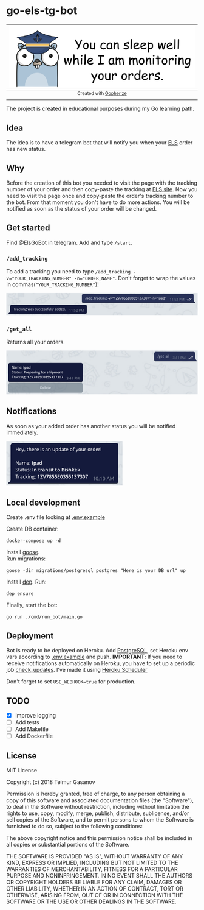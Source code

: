 # go-els-tg-bot

<center>

|                 ![](docs/images/logo.png)                 |
| :-------------------------------------------------------: |
| <sup>Created with [Gopherize](https://gopherize.me)</sup> |

</center>

The project is created in educational purposes during my Go learning path.

## Idea

The idea is to have a telegram bot that will notify you when your [ELS](https://els.kg) order has new status.

## Why

Before the creation of this bot you needed to visit the page with the tracking number of your order and then copy-paste the tracking at [ELS site](https://els.kg). Now you need to visit the page once and copy-paste the order's tracking number to the bot. From that moment you don't have to do more actions. You will be notified as soon as the status of your order will be changed.

## Get started

Find @ElsGoBot in telegram. Add and type `/start`.

### `/add_tracking`

To add a tracking you need to type `/add_tracking -v="YOUR_TRACKING_NUMBER" -n="ORDER_NAME"`. Don't forget to wrap the values in commas(`"YOUR_TRACKING_NUMBER"`)!

![](docs/images/add_tracking.png)

### `/get_all`

Returns all your orders.

![](docs/images/get_all.png)

## Notifications

As soon as your added order has another status you will be notified immediately.

![](docs/images/notification.png)

## Local development

Create .env file looking at [.env.example](.env.example)

Create DB container:

```
docker-compose up -d
```

Install [goose](https://github.com/pressly/goose).  
Run migrations:

```
goose -dir migrations/postgresql postgres "Here is your DB url" up
```

Install [dep](https://golang.github.io/dep/).
Run:

```
dep ensure
```

Finally, start the bot:

```
go run ./cmd/run_bot/main.go
```

## Deployment

Bot is ready to be deployed on Heroku.
Add [PostgreSQL](https://www.heroku.com/postgres), set Heroku env vars according to [.env.example](.env.example) and push.
<b>IMPORTANT</b>: If you need to receive notifications automatically on Heroku, you have to set up a periodic job [check_updates](cmd/check_updates/main.go). I've made it using [Heroku Scheduler](https://devcenter.heroku.com/articles/scheduler)

Don't forget to set `USE_WEBHOOK=true` for production.

## TODO

- [x] Improve logging
- [ ] Add tests
- [ ] Add Makefile
- [ ] Add Dockerfile

## License

MIT License

Copyright (c) 2018 Teimur Gasanov

Permission is hereby granted, free of charge, to any person obtaining a copy
of this software and associated documentation files (the "Software"), to deal
in the Software without restriction, including without limitation the rights
to use, copy, modify, merge, publish, distribute, sublicense, and/or sell
copies of the Software, and to permit persons to whom the Software is
furnished to do so, subject to the following conditions:

The above copyright notice and this permission notice shall be included in all
copies or substantial portions of the Software.

THE SOFTWARE IS PROVIDED "AS IS", WITHOUT WARRANTY OF ANY KIND, EXPRESS OR
IMPLIED, INCLUDING BUT NOT LIMITED TO THE WARRANTIES OF MERCHANTABILITY,
FITNESS FOR A PARTICULAR PURPOSE AND NONINFRINGEMENT. IN NO EVENT SHALL THE
AUTHORS OR COPYRIGHT HOLDERS BE LIABLE FOR ANY CLAIM, DAMAGES OR OTHER
LIABILITY, WHETHER IN AN ACTION OF CONTRACT, TORT OR OTHERWISE, ARISING FROM,
OUT OF OR IN CONNECTION WITH THE SOFTWARE OR THE USE OR OTHER DEALINGS IN THE
SOFTWARE.
